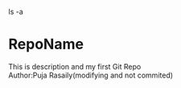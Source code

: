 ls -a
# RepoName
This is description and my first Git Repo<br>Author:Puja Rasaily(modifying and not commited)


